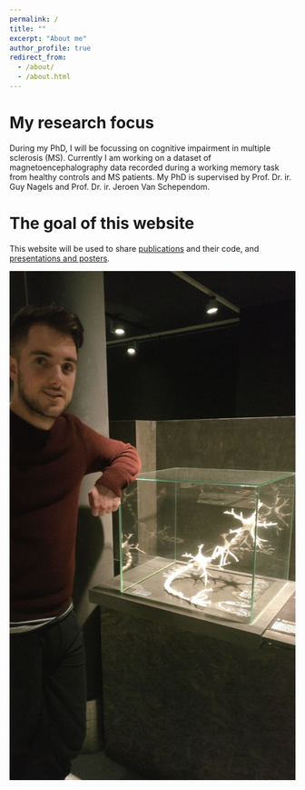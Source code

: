 ```yaml
---
permalink: /
title: ""
excerpt: "About me"
author_profile: true
redirect_from: 
  - /about/
  - /about.html
---
```


My research focus
======
During my PhD, I will be focussing on cognitive impairment in multiple sclerosis (MS). Currently I am working on a dataset of magnetoencephalography data recorded during a working memory task from healthy controls and MS patients. My PhD is supervised by Prof. Dr. ir. Guy Nagels and Prof. Dr. ir. Jeroen Van Schependom.


The goal of this website
======
This website will be used to share [publications](https://lcosters.github.io/publications) and their code, and [presentations and posters](https://lcosters.github.io/presentations).


![](images/IMG-20180224-WA0000.jpg?raw=true)



